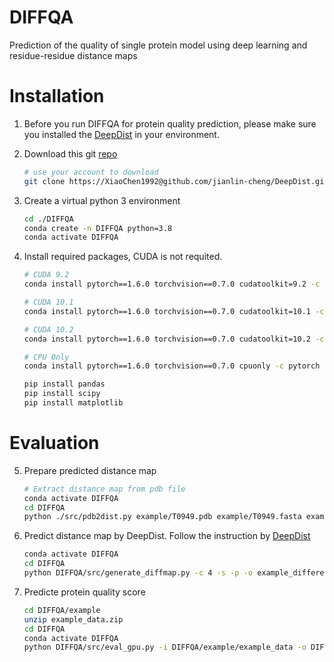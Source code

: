 # DIFFQA

Prediction of the quality of single protein model using deep learning and residue-residue distance maps



# Installation

1. Before you run DIFFQA for protein quality prediction, please make sure you installed the [DeepDist](https://github.com/jianlin-cheng/DeepDist) in your environment.

2. Download this git [repo](https://github.com/jianlin-cheng/DIFFQA.git)
   ```bash
   # use your account to download
   git clone https://XiaoChen1992@github.com/jianlin-cheng/DeepDist.git 
   ```

3. Create a virtual python 3 environment 

   ```bash
   cd ./DIFFQA
   conda create -n DIFFQA python=3.8
   conda activate DIFFQA
   ```

4. Install required packages, CUDA is not requited.

   ```bash
   # CUDA 9.2
   conda install pytorch==1.6.0 torchvision==0.7.0 cudatoolkit=9.2 -c pytorch
   
   # CUDA 10.1
   conda install pytorch==1.6.0 torchvision==0.7.0 cudatoolkit=10.1 -c pytorch
   
   # CUDA 10.2
   conda install pytorch==1.6.0 torchvision==0.7.0 cudatoolkit=10.2 -c pytorch
   
   # CPU Only
   conda install pytorch==1.6.0 torchvision==0.7.0 cpuonly -c pytorch
   
   pip install pandas
   pip install scipy
   pip install matplotlib
   ```

# Evaluation
5. Prepare predicted distance map
   ```bash
   # Extract distance map from pdb file
   conda activate DIFFQA
   cd DIFFQA
   python ./src/pdb2dist.py example/T0949.pdb example/T0949.fasta example_output 
   ```
6. Predict distance map by DeepDist.
Follow the instruction by  [DeepDist](https://github.com/jianlin-cheng/DeepDist)

   ```bash
   conda activate DIFFQA
   cd DIFFQA
   python DIFFQA/src/generate_diffmap.py -c 4 -s -p -o example_difference_output
   ```

7. Predicte protein quality score
   ```bash
   cd DIFFQA/example
   unzip example_data.zip
   cd DIFFQA
   conda activate DIFFQA
   python DIFFQA/src/eval_gpu.py -i DIFFQA/example/example_data -o DIFFQA/example/test_output
   ```
